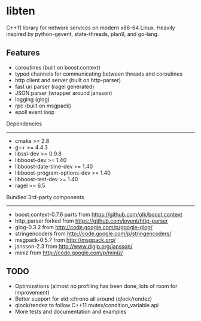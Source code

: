 libten
======

C++11 library for network services on modern x86-64 Linux.
Heavily inspired by python-gevent, state-threads, plan9, and go-lang.

Features
--------

  * coroutines (built on boost.context)
  * typed channels for communicating between threads and coroutines
  * http client and server (built on http-parser)
  * fast uri parser (ragel generated)
  * JSON parser (wrapper around jansson)
  * logging (glog)
  * rpc (built on msgpack)
  * epoll event loop

Dependencies
____________

  * cmake >= 2.8
  * g++ >= 4.4.3
  * libssl-dev >= 0.9.8
  * libboost-dev >= 1.40
  * libboost-date-time-dev >= 1.40
  * libboost-program-options-dev >= 1.40
  * libboost-test-dev >= 1.40
  * ragel >= 6.5

Bundled 3rd-party components
____________________________

  * boost.context-0.7.6 parts from https://github.com/olk/boost.context
  * http_parser forked from https://github.com/joyent/http-parser
  * glog-0.3.2 from http://code.google.com/p/google-glog/
  * stringencoders from http://code.google.com/p/stringencoders/
  * msgpack-0.5.7 from http://msgpack.org/
  * jansson-2.3 from http://www.digip.org/jansson/
  * miniz from http://code.google.com/p/miniz/

TODO
----
  * Optimizations (almost no profiling has been done, lots of room for improvement)
  * Better support for std::chrono all around (qlock/rendez)
  * qlock/rendez to follow C++11 mutex/condition_variable api
  * More tests and documentation and examples
